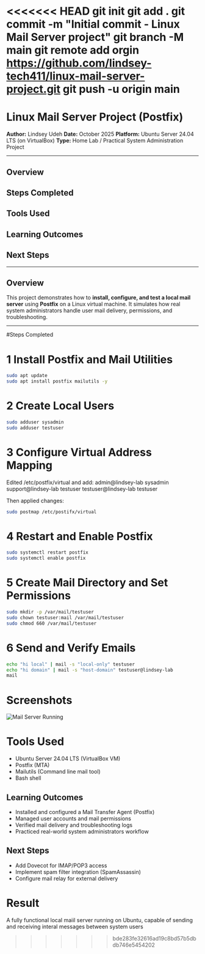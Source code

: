 <<<<<<< HEAD
git init
git add .
git commit -m "Initial commit - Linux Mail Server project"
git branch -M main
 git remote add orgin https://github.com/lindsey-tech411/linux-mail-server-project.git
git push -u origin main
=======
# Linux Mail Server Project (Postfix)

**Author:** Lindsey Udeh
**Date:** October 2025
**Platform:** Ubuntu Server 24.04 LTS (on VirtualBox)
**Type:** Home Lab / Practical System Administration Project

---

## Overview
## Steps Completed
## Tools Used
## Learning Outcomes
## Next Steps

---

## Overview
This project demonstrates how to **install, configure, and test a local mail server** using **Postfix** on a Linux virtual machine.
It simulates how real system administrators handle user mail delivery, permissions, and troubleshooting.

---

#Steps Completed

# 1 Install Postfix and Mail Utilities
```bash
sudo apt update
sudo apt install postfix mailutils -y
```

# 2 Create Local Users
```bash
sudo adduser sysadmin
sudo adduser testuser
```

# 3 Configure Virtual Address Mapping
Edited /etc/postfix/virtual and add: 
admin@lindsey-lab     sysadmin
support@lindsey-lab   testuser
testuser@lindsey-lab  testuser

Then applied changes:
```bash
sudo postmap /etc/postifx/virtual
```

# 4 Restart and Enable Postfix
```bash
sudo systemctl restart postfix
sudo systemctl enable postfix
```

# 5 Create Mail Directory and Set Permissions
```bash
sudo mkdir -p /var/mail/testuser
sudo chown testuser:mail /var/mail/testuser
sudo chmod 660 /var/mail/testuser
```

# 6 Send and Verify Emails
```bash
echo "hi local" | mail -s "local-only" testuser
echo "hi domain" | mail -s "host-domain" testuser@lindsey-lab
mail
```

# Screenshots
![Mail Server Running](https://github.com/user-attachments/assets/fce90b9a-07bd-4ba0-a623-ab901de35e94)

# Tools Used
- Ubuntu Server 24.04 LTS (VirtualBox VM)
- Postfix (MTA)
- Mailutils (Command line mail tool)
- Bash shell

## Learning Outcomes
- Installed and configured a Mail Transfer Agent (Postfix)
- Managed user accounts and mail permissions
- Verified mail delivery and troubleshooting logs
- Practiced real-world system administrators workflow

## Next Steps
- Add Dovecot for IMAP/POP3 access
- Implement spam filter integration (SpamAssassin)
- Configure mail relay for external delivery

# Result
A fully functional local maiil server running on Ubuntu, capable of sending and receiving interal messages between system users
>>>>>>> bde283fe32616ad19c8bd57b5dbdb746e5454202
